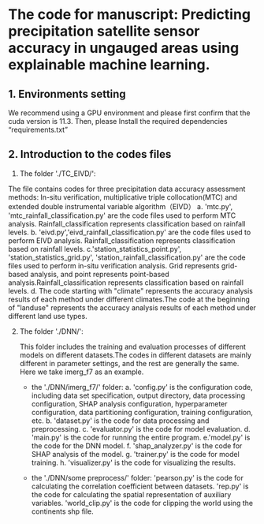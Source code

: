 # The code for manuscript: Predicting precipitation satellite sensor accuracy in ungauged areas using explainable machine learning.

## 1. Environments setting

We recommend using a GPU environment and please first confirm that the cuda version is 11.3. Then, please Install the required dependencies “requirements.txt”

## 2. Introduction to the codes files

1. The folder './TC_EIVD/':

The file contains codes for three precipitation data accuracy assessment methods: In-situ verification, multiplicative triple collocation(MTC) and extended double instrumental variable algorithm（EIVD）
  a. 'mtc.py', 'mtc_rainfall_classification.py' are the code files used to perform  MTC analysis. Rainfall_classification represents classification based on rainfall levels.
  b. 'eivd.py','eivd_rainfall_classification.py' are the code files used to perform  EIVD analysis. Rainfall_classification represents classification based on rainfall levels.
  c.'station_statistics_point.py', 'station_statistics_grid.py', 'station_rainfall_classification.py' are the code files used to perform  in-situ verification analysis. Grid represents grid-based analysis, and point represents point-based analysis.Rainfall_classification represents classification based on rainfall levels.
  d. The code starting with "climate" represents the accuracy analysis results of each method under different climates.The code at the beginning of "landuse" represents the accuracy analysis results of each method under different land use types.

2. The folder './DNN/':

   This folder includes the training and evaluation processes of different models on different datasets.The codes in different datasets are mainly different in parameter settings, and the rest are generally the same. Here we take imerg_f7 as an example.

   - the './DNN/imerg_f7/' folder: 
  a. 'config.py' is the configuration code, including data set specification, output directory, data processing configuration, SHAP analysis configuration, hyperparameter configuration, data partitioning configuration, training configuration, etc.
  b. 'dataset.py' is the code for data processing and preprocessing.
  c. 'evaluator.py' is the code for model evaluation.
  d. 'main.py' is the code for running the entire program.
  e.'model.py' is the code for the DNN model.
  f. 'shap_analyzer.py' is the code for SHAP analysis of the model.
  g. 'trainer.py' is the code for model training.
  h. 'visualizer.py' is the code for visualizing the results.

   - the './DNN/some preprocess/' folder: 'pearson.py' is the code for calculating the correlation coefficient between datasets. 'rep.py' is the code for calculating the spatial representation of auxiliary variables. 'world_clip.py' is the code for clipping the world using the continents shp file.
